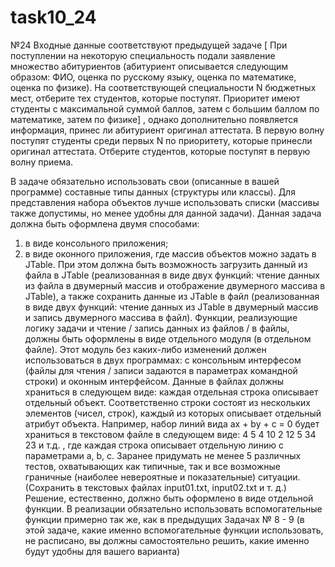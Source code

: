 # task10_24
№24
Входные данные соответствуют предыдущей задаче [ При поступлении на некоторую специальность подали заявление множество 
абитуриентов (абитуриент описывается следующим образом: ФИО, оценка по русскому 
языку, оценка по математике, оценка по физике). На соответствующей специальности N
бюджетных мест, отберите тех студентов, которые поступят. Приоритет имеют студенты 
с максимальной суммой баллов, затем с большим баллом по математике, затем по 
физике] , однако дополнительно появляется 
информация, принес ли абитуриент оригинал аттестата. В первую волну поступят 
студенты среди первых N по приоритету, которые принесли оригинал аттестата. 
Отберите студентов, которые поступят в первую волну приема.

В задаче обязательно использовать свои (описанные в вашей программе) 
составные типы данных (структуры или классы).
Для представления набора объектов лучше использовать списки (массивы также 
допустимы, но менее удобны для данной задачи).
Данная задача должна быть оформлена двумя способами:
1) в виде консольного приложения;
2) в виде оконного приложения, где массив объектов можно задать в JTable. При 
этом должна быть возможность загрузить данный из файла в JTable (реализованная в виде 
двух функций: чтение данных из файла в двумерный массив и отображение двумерного 
массива в JTable), а также сохранить данные из JTable в файл (реализованная в виде двух 
функций: чтение данных из JTable в двумерный массив и запись двумерного массива в 
файл).
Функции, реализующие логику задачи и чтение / запись данных из файлов / в 
файлы, должны быть оформлены в виде отдельного модуля (в отдельном файле). Этот 
модуль без каких-либо изменений должен использоваться в двух программах: с 
консольным интерфесом (файлы для чтения / записи задаются в параметрах 
командной строки) и оконным интерфейсом.
Данные в файлах должны храниться в следующем виде: каждая отдельная строка 
описывает отдельный объект. Соответственно строки состоят из нескольких элементов 
(чисел, строк), каждый из которых описывает отдельный атрибут объекта. Например, набор 
линий вида ax + by + c = 0 будет храниться в текстовом файле в следующем виде:
4 5 4
10 2 12
5 34 23
и т.д.
, где каждая строка описывает отдельную линию с параметрами a, b, c.
Заранее придумать не менее 5 различных тестов, охватывающих как типичные, так и 
все возможные граничные (наиболее невероятные и показательные) ситуации. (Сохранить в 
текстовых файлах input01.txt, input02.txt и т. д.)
Решение, естественно, должно быть оформлено в виде отдельной функции. В 
реализации обязательно использовать вспомогательные функции примерно так же, как в 
предыдущих Задачах № 8 - 9 (в этой задаче, какие именно вспомогательные функции 
использовать, не расписано, вы должны самостоятельно решить, какие именно будут удобны 
для вашего варианта)
